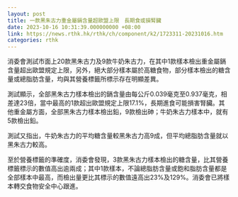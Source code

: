```yaml
---
layout: post
title: 一款黑朱古力重金屬鎘含量超歐盟上限　長期食或損腎臟
date: 2023-10-16 10:31:39.000000000 +08:00
link: https://news.rthk.hk/rthk/ch/component/k2/1723311-20231016.htm
categories: rthk
---
```


消委會測試市面上20款黑朱古力及9款牛奶朱古力，在其中1款樣本檢出重金屬鎘含量超出歐盟規定上限，另外，絕大部分樣本屬於高糖食物，部分樣本檢出的糖含量或總脂肪含量，均與其營養標籤所標示存在明顯差異。

測試顯示，全部黑朱古力樣本檢出的鎘含量由每公斤0.039毫克至0.937毫克，相差達23倍，當中最高的1款超出歐盟規定上限17.1%，長期進食可能損害腎臟。其他重金屬方面，全部黑朱古力樣本檢出鉛，9款檢出砷；牛奶朱古力樣本中，就有5款檢出鉛。

測試又指出，牛奶朱古力的平均糖含量較黑朱古力高9成，但平均總脂肪含量就以黑朱古力較高。

至於營養標籤的準確度，消委會發現，3款黑朱古力樣本檢出的糖含量，比其營養標籤標示的數值高出逾兩成；其中1款樣本，不論總脂肪含量或飽和脂肪含量都是全部樣本中最高，而檢出量更比其標示的數值遠高出23%及129%。消委會已將樣本轉交食物安全中心跟進。
